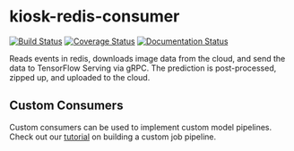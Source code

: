 kiosk-redis-consumer
====================

[![Build Status](https://travis-ci.org/vanvalenlab/kiosk-redis-consumer.svg?branch=master)](https://travis-ci.org/vanvalenlab/kiosk-redis-consumer)
[![Coverage Status](https://coveralls.io/repos/github/vanvalenlab/kiosk-redis-consumer/badge.svg?branch=master)](https://coveralls.io/github/vanvalenlab/kiosk-redis-consumer?branch=master)
[![Documentation Status](https://readthedocs.org/projects/kiosk-redis-consumer/badge/?version=master)](https://deepcell-kiosk.readthedocs.io/projects/kiosk-redis-consumer/en/latest/?badge=master)

Reads events in redis, downloads image data from the cloud, and send the data to TensorFlow Serving via gRPC.  The prediction is post-processed, zipped up, and uploaded to the cloud.

Custom Consumers
----------------

Custom consumers can be used to implement custom model pipelines. Check out our [tutorial](https://deepcell-kiosk.readthedocs.io/en/master/CUSTOM-JOB.html) on building a custom job pipeline.
